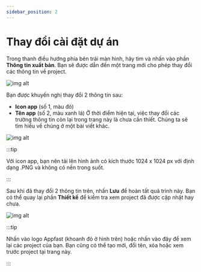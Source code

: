 ```yaml
---
sidebar_position: 2
---
```


# Thay đổi cài đặt dự án

Trong thanh điều hướng phía bên trái màn hình, hãy tìm và nhấn vào phần **Thông tin xuất bản**. Bạn sẽ được dẫn đến một trang mới cho phép thay đổi các thông tin về project.

![img alt](/img/create-app/configs/200514-thay-doi-cai-dat-project-01.jpeg)

Bạn được khuyến nghị thay đổi 2 thông tin sau:
- **Icon app** (số 1, màu đỏ) 
- **Tên app** (số 2, màu xanh lá)
Ở thời điểm hiện tại, việc thay đổi các trường thông tin còn lại trong trang này là chưa cần thiết. Chúng ta sẽ tìm hiểu về chúng ở một bài viết khác.

![img alt](/img/create-app/configs/200514-thay-doi-cai-dat-project-02.jpeg)

:::tip

Với icon app, bạn nên tải lên hình ảnh có kích thước 1024 x 1024 px với định dạng .PNG và không có nền trong suốt.

:::

Sau khi đã thay đổi 2 thông tin trên, nhấn **Lưu** để hoàn tất quá trình này. Bạn có thể quay lại phần **Thiết kế** để kiểm tra xem project đã được cập nhật hay chưa.

![img alt](/img/create-app/configs/200514-thay-doi-cai-dat-project-03.jpeg)

:::tip

Nhấn vào logo Appfast (khoanh đỏ ở hình trên) hoặc nhấn vào đây để xem lại các project của bạn. Bạn cũng có thể tạo mới, đổi tên, xóa hoặc xem trước project tại trang này.

:::